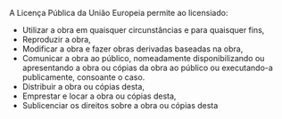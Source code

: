 ---
---

A Licença Pública da União Europeia permite ao licensiado:

- Utilizar a obra em quaisquer circunstâncias e para quaisquer fins, 
- Reproduzir a obra,
- Modificar a obra e fazer obras derivadas baseadas na obra,
- Comunicar a obra ao público, nomeadamente disponibilizando ou apresentando a obra ou cópias da obra ao público ou executando-a publicamente, consoante o caso.
- Distribuir a obra ou cópias desta, 
- Emprestar e locar a obra ou cópias desta, 
- Sublicenciar os direitos sobre a obra ou cópias desta